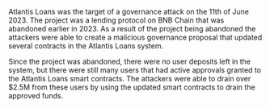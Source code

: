 Atlantis Loans was the target of a governance attack on the 11th of June 2023. The project was a lending protocol on BNB Chain that was abandoned earlier in 2023. As a result of the project being abandoned the attackers were able to create a malicious governance proposal that updated several contracts in the Atlantis Loans system.

Since the project was abandoned, there were no user deposits left in the system, but there were still many users that had active approvals granted to the Atlantis Loans smart contracts. The attackers were able to drain over $2.5M from these users by using the updated smart contracts to drain the approved funds.
